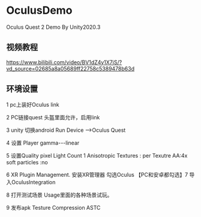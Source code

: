 # OculusDemo
Oculus Quest 2 Demo By Unity2020.3

## 视频教程
https://www.bilibili.com/video/BV1dZ4y1X7jS/?vd_source=02685a8a05689ff22758c5389478b63d

## 环境设置
1 pc上装好Oculus link

2 PC链接quest 头盔里面允许，启用link

3 unity 切换android Run Device -->Oculus Quest

4 设置 Player  gamma---linear

5 设置Quality  pixel Light Count 1    Anisotropic Textures : per Texutre  AA:4x  soft particles :no 

6 XR Plugin Management.   安装XR管理器  勾选Oculus 【PC和安卓都勾选】7 导入OculusIntegration

8 打开测试场景 Usage里面的各种场景试玩。

9 发布apk  Testure Compression ASTC
